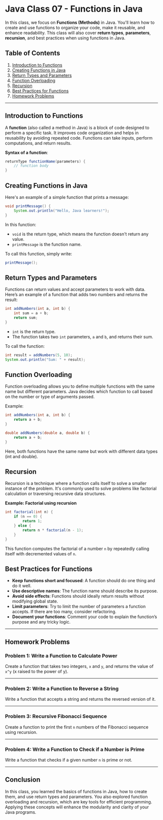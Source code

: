 # Java Class 07 - Functions in Java

In this class, we focus on **Functions (Methods)** in Java. You'll learn how to create and use functions to organize your code, make it reusable, and enhance readability. This class will also cover **return types**, **parameters**, **recursion**, and best practices when using functions in Java.

## Table of Contents
1. [Introduction to Functions](#introduction-to-functions)
2. [Creating Functions in Java](#creating-functions-in-java)
3. [Return Types and Parameters](#return-types-and-parameters)
4. [Function Overloading](#function-overloading)
5. [Recursion](#recursion)
6. [Best Practices for Functions](#best-practices-for-functions)
7. [Homework Problems](#homework-problems)

---

## Introduction to Functions

A **function** (also called a method in Java) is a block of code designed to perform a specific task. It improves code organization and helps in reusability by avoiding repeated code. Functions can take inputs, perform computations, and return results.

**Syntax of a function**:
```java
returnType functionName(parameters) {
    // function body
}
```

## Creating Functions in Java

Here's an example of a simple function that prints a message:
```java
void printMessage() {
    System.out.println("Hello, Java learners!");
}
```
In this function:
- `void` is the return type, which means the function doesn't return any value.
- `printMessage` is the function name.

To call this function, simply write:
```java
printMessage();
```

## Return Types and Parameters

Functions can return values and accept parameters to work with data. Here’s an example of a function that adds two numbers and returns the result:
```java
int addNumbers(int a, int b) {
    int sum = a + b;
    return sum;
}
```
- `int` is the return type.
- The function takes two `int` parameters, `a` and `b`, and returns their sum.

To call the function:
```java
int result = addNumbers(5, 10);
System.out.println("Sum: " + result);
```

## Function Overloading

Function overloading allows you to define multiple functions with the same name but different parameters. Java decides which function to call based on the number or type of arguments passed.

Example:
```java
int addNumbers(int a, int b) {
    return a + b;
}

double addNumbers(double a, double b) {
    return a + b;
}
```

Here, both functions have the same name but work with different data types (int and double).

## Recursion

Recursion is a technique where a function calls itself to solve a smaller instance of the problem. It's commonly used to solve problems like factorial calculation or traversing recursive data structures.

**Example: Factorial using recursion**
```java
int factorial(int n) {
    if (n == 0) {
        return 1;
    } else {
        return n * factorial(n - 1);
    }
}
```
This function computes the factorial of a number `n` by repeatedly calling itself with decremented values of `n`.

## Best Practices for Functions

- **Keep functions short and focused**: A function should do one thing and do it well.
- **Use descriptive names**: The function name should describe its purpose.
- **Avoid side effects**: Functions should ideally return results without modifying global state.
- **Limit parameters**: Try to limit the number of parameters a function accepts. If there are too many, consider refactoring.
- **Document your functions**: Comment your code to explain the function’s purpose and any tricky logic.

---

## Homework Problems

### Problem 1: Write a Function to Calculate Power
Create a function that takes two integers, `x` and `y`, and returns the value of `x^y` (x raised to the power of y).

---

### Problem 2: Write a Function to Reverse a String
Write a function that accepts a string and returns the reversed version of it.

---

### Problem 3: Recursive Fibonacci Sequence
Create a function to print the first `n` numbers of the Fibonacci sequence using recursion.

---

### Problem 4: Write a Function to Check if a Number is Prime
Write a function that checks if a given number `n` is prime or not.

---

## Conclusion

In this class, you learned the basics of functions in Java, how to create them, and use return types and parameters. You also explored function overloading and recursion, which are key tools for efficient programming. Applying these concepts will enhance the modularity and clarity of your Java programs.